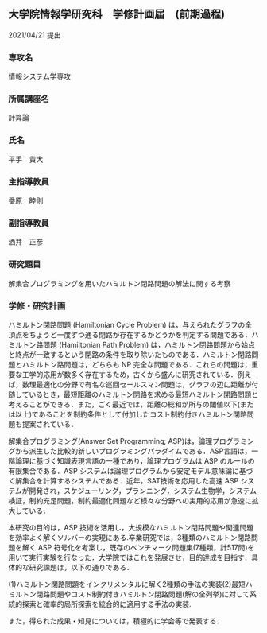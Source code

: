 ## 大学院情報学研究科　学修計画届　(前期過程)
2021/04/21 提出
### 専攻名
情報システム学専攻

### 所属講座名
計算論

### 氏名
平手　貴大

### 主指導教員
番原　睦則

### 副指導教員
酒井　正彦

### 研究題目
解集合プログラミングを用いたハミルトン閉路問題の解法に関する考察

### 学修・研究計画
ハミルトン閉路問題 (Hamiltonian Cycle Problem) は，与えられたグラフの全頂点をちょうど一度ずつ通る閉路が存在するかどうかを判定する問題である．ハミルトン路問題 (Hamiltonian Path Problem) は，ハミルトン閉路問題から始点と終点が一致するという閉路の条件を取り除いたものである．ハミルトン閉路問題とハミルトン路問題は，どちらも NP 完全な問題である．これらの問題は，重要な工学的応用が数多く存在するため，古くから盛んに研究されている．例えば，数理最適化の分野で有名な巡回セールスマン問題は，グラフの辺に距離が付随しているとき，最短距離のハミルトン閉路を求める最短ハミルトン閉路問題と考えることができる．また，ごく最近では，距離の総和が所与の閾値以下(または以上)であることを制約条件として付加したコスト制約付きハミルトン閉路問題も提案されている．

解集合プログラミング(Answer Set Programming; ASP)は，論理プログラミングから派生した比較的新しいプログラミングパラダイムである．ASP言語は，一階論理に基づく知識表現言語の一種であり，論理プログラムは ASP のルールの有限集合である．ASP システムは論理プログラムから安定モデル意味論に基づく解集合を計算するシステムである．近年，SAT技術を応用した高速 ASP システムが開発され，スケジューリング，プランニング，システム生物学，システム検証，制約充足問題，制約最適化問題など様々な分野への実用的応用が急速に拡大している．

本研究の目的は，ASP 技術を活用し，大規模なハミルトン閉路問題や関連問題を効率よく解くソルバーの実現にある.卒業研究では，3種類のハミルトン閉路問題を解く ASP 符号化を考案し，既存のベンチマーク問題集(7種類，計517問)を用いて実行実験を行なった．大学院ではこれを発展させ，目的達成を目指す．具体的な研究課題は，以下の通りである．

(1)ハミルトン閉路問題をインクリメンタルに解く2種類の手法の実装(2)最短ハミルトン閉路問題やコスト制約付きハミルトン閉路問題(解の全列挙)に対して系統的探索と確率的局所探索を統合的に適用する手法の実装.

また，得られた成果・知見については，積極的に学会等で発表する．
